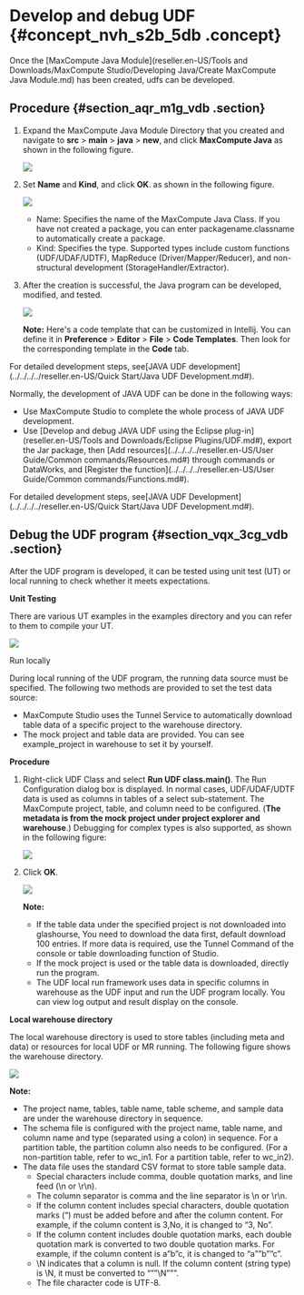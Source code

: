 # Develop and debug UDF {#concept_nvh_s2b_5db .concept}

Once the [MaxCompute Java Module](reseller.en-US/Tools and Downloads/MaxCompute Studio/Developing Java/Create MaxCompute Java Module.md) has been created, udfs can be developed.

## Procedure {#section_aqr_m1g_vdb .section}

1.  Expand the MaxCompute Java Module Directory that you created and navigate to **src** \> **main** \> **java** \> **new**, and click **MaxCompute Java** as shown in the following figure.

    ![](http://static-aliyun-doc.oss-cn-hangzhou.aliyuncs.com/assets/img/12130/15447826281944_en-US.png)

2.  Set **Name** and **Kind**, and click **OK**. as shown in the following figure.

    ![](http://static-aliyun-doc.oss-cn-hangzhou.aliyuncs.com/assets/img/12130/15447826281947_en-US.png)

    -   Name: Specifies the name of the MaxCompute Java Class. If you have not created a package, you can enter packagename.classname to automatically create a package.
    -   Kind: Specifies the type. Supported types include custom functions \(UDF/UDAF/UDTF\), MapReduce \(Driver/Mapper/Reducer\), and non-structural development \(StorageHandler/Extractor\).
3.  After the creation is successful, the Java program can be developed, modified, and tested.

    ![](http://static-aliyun-doc.oss-cn-hangzhou.aliyuncs.com/assets/img/12130/15447826281948_en-US.png)

    **Note:** Here's a code template that can be customized in Intellij. You can define it in **Preference** \> **Editor** \> **File** \> **Code Templates**. Then look for the corresponding template in the **Code** tab.


For detailed development steps, see[JAVA UDF development](../../../../reseller.en-US/Quick Start/Java UDF Development.md#).

Normally, the development of JAVA UDF can be done in the following ways:

-   Use MaxCompute Studio to complete the whole process of JAVA UDF development.
-   Use [Develop and debug JAVA UDF using the Eclipse plug-in](reseller.en-US/Tools and Downloads/Eclipse Plugins/UDF.md#), export the Jar package, then [Add resources](../../../../reseller.en-US/User Guide/Common commands/Resources.md#) through commands or DataWorks, and [Register the function](../../../../reseller.en-US/User Guide/Common commands/Functions.md#).

For detailed development steps, see[JAVA UDF Development](../../../../reseller.en-US/Quick Start/Java UDF Development.md#).

## Debug the UDF program {#section_vqx_3cg_vdb .section}

After the UDF program is developed, it can be tested using unit test \(UT\) or local running to check whether it meets expectations.

**Unit Testing**

There are various UT examples in the examples directory and you can refer to them to compile your UT.

![](http://static-aliyun-doc.oss-cn-hangzhou.aliyuncs.com/assets/img/12130/15447826281949_en-US.png)

Run locally

During local running of the UDF program, the running data source must be specified. The following two methods are provided to set the test data source:

-   MaxCompute Studio uses the Tunnel Service to automatically download table data of a specific project to the warehouse directory.
-   The mock project and table data are provided. You can see example\_project in warehouse to set it by yourself.

**Procedure**

1.  Right-click UDF Class and select **Run UDF class.main\(\)**. The Run Configuration dialog box is displayed. In normal cases, UDF/UDAF/UDTF data is used as columns in tables of a select sub-statement. The MaxCompute project, table, and column need to be configured. \(**The metadata is from the mock project under project explorer and warehouse**.\) Debugging for complex types is also supported, as shown in the following figure:

    ![](http://static-aliyun-doc.oss-cn-hangzhou.aliyuncs.com/assets/img/12130/15447826281950_en-US.png)

2.  Click **OK**.

    ![](http://static-aliyun-doc.oss-cn-hangzhou.aliyuncs.com/assets/img/12130/15447826281951_en-US.png)

    **Note:** 

    -   If the table data under the specified project is not downloaded into glashourse, You need to download the data first, default download 100 entries. If more data is required, use the Tunnel Command of the console or table downloading function of Studio.
    -   If the mock project is used or the table data is downloaded, directly run the program.
    -   The UDF local run framework uses data in specific columns in warehouse as the UDF input and run the UDF program locally. You can view log output and result display on the console.

**Local warehouse directory**

The local warehouse directory is used to store tables \(including meta and data\) or resources for local UDF or MR running. The following figure shows the warehouse directory.

![](http://static-aliyun-doc.oss-cn-hangzhou.aliyuncs.com/assets/img/12130/15447826291952_en-US.png)

**Note:** 

-   The project name, tables, table name, table scheme, and sample data are under the warehouse directory in sequence.
-   The schema file is configured with the project name, table name, and column name and type \(separated using a colon\) in sequence. For a partition table, the partition column also needs to be configured. \(For a non-partition table, refer to wc\_in1. For a partition table, refer to wc\_in2\).
-   The data file uses the standard CSV format to store table sample data.
    -   Special characters include comma, double quotation marks, and line feed \(\\n or \\r\\n\).
    -   The column separator is comma and the line separator is \\n or \\r\\n.
    -   If the column content includes special characters, double quotation marks \(“\) must be added before and after the column content. For example, if the column content is 3,No, it is changed to “3, No”.
    -   If the column content includes double quotation marks, each double quotation mark is converted to two double quotation marks. For example, if the column content is a”b”c, it is changed to “a””b””c”.
    -   \\N indicates that a column is null. If the column content \(string type\) is \\N, it must be converted to “””\\N”””.
    -   The file character code is UTF-8.

